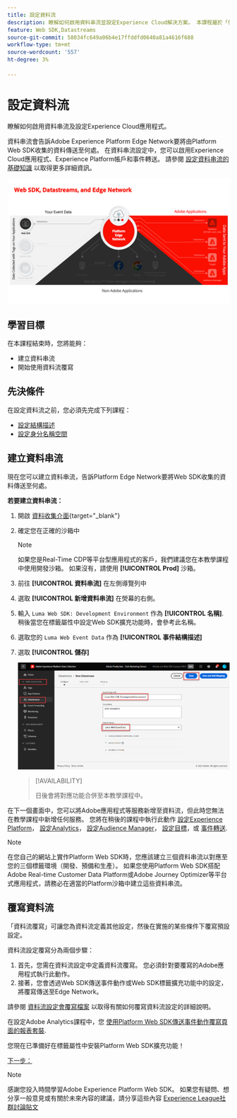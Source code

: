 ```yaml
---
title: 設定資料流
description: 瞭解如何啟用資料串流並設定Experience Cloud解決方案。 本課程屬於「使用Web SDK實作Adobe Experience Cloud」教學課程的一部分。
feature: Web SDK,Datastreams
source-git-commit: 58034fc649a06b4e17ffddfd0640a81a4616f688
workflow-type: tm+mt
source-wordcount: '557'
ht-degree: 3%

---
```


# 設定資料流

瞭解如何啟用資料串流及設定Experience Cloud應用程式。

資料串流會告訴Adobe Experience Platform Edge Network要將由Platform Web SDK收集的資料傳送至何處。 在資料串流設定中，您可以啟用Experience Cloud應用程式、Experience Platform帳戶和事件轉送。 請參閱 [設定資料串流的基礎知識](https://experienceleague.adobe.com/docs/experience-platform/edge/fundamentals/datastreams.html?lang=zh-Hant) 以取得更多詳細資訊。


![Web SDK、資料串流和Edge網路圖表](assets/dc-websdk-datastreams.png)

## 學習目標

在本課程結束時，您將能夠：

* 建立資料串流
* 開始使用資料流覆寫

## 先決條件

在設定資料流之前，您必須先完成下列課程：

* [設定結構描述](configure-schemas.md)
* [設定身分名稱空間](configure-identities.md)

## 建立資料串流

現在您可以建立資料串流，告訴Platform Edge Network要將Web SDK收集的資料傳送至何處。

**若要建立資料串流：**

1. 開啟 [資料收集介面](https://launch.adobe.com/tw/){target="_blank"}
1. 確定您在正確的沙箱中

   >[!NOTE]
   >
   >如果您是Real-Time CDP等平台型應用程式的客戶，我們建議您在本教學課程中使用開發沙箱。 如果沒有，請使用 **[!UICONTROL Prod]** 沙箱。

1. 前往 **[!UICONTROL 資料串流]** 在左側導覽列中
1. 選取 **[!UICONTROL 新增資料串流]** 在熒幕的右側。
1. 輸入 `Luma Web SDK: Development Environment` 作為 **[!UICONTROL 名稱]**. 稍後當您在標籤屬性中設定Web SDK擴充功能時，會參考此名稱。
1. 選取您的 `Luma Web Event Data` 作為 **[!UICONTROL 事件結構描述]**
1. 選取 **[!UICONTROL 儲存]**

   ![建立資料串流](assets/datastream-create-new-datastream.png)

   >[!AVAILABILITY]
   >
   >日後會將對應功能合併至本教學課程中。




在下一個畫面中，您可以將Adobe應用程式等服務新增至資料流，但此時您無法在教學課程中新增任何服務。 您將在稍後的課程中執行此動作 [設定Experience Platform](setup-experience-platform.md)， [設定Analytics](setup-analytics.md)， [設定Audience Manager](setup-audience-manager.md)， [設定目標](setup-target.md)，或 [事件轉送](setup-event-forwarding.md).

>[!NOTE]
>
>在您自己的網站上實作Platform Web SDK時，您應該建立三個資料串流以對應至您的三個標籤環境（開發、預備和生產）。 如果您使用Platform Web SDK搭配Adobe Real-time Customer Data Platform或Adobe Journey Optimizer等平台式應用程式，請務必在適當的Platform沙箱中建立這些資料串流。

## 覆寫資料流

「資料流覆寫」可讓您為資料流定義其他設定，然後在實施的某些條件下覆寫預設設定。


資料流設定覆寫分為兩個步驟：

1. 首先，您需在資料流設定中定義資料流覆寫。 您必須針對要覆寫的Adobe應用程式執行此動作。
1. 接著，您會透過Web SDK傳送事件動作或Web SDK標籤擴充功能中的設定，將覆寫傳送至Edge Network。

請參閱 [資料流設定會覆寫檔案](https://experienceleague.adobe.com/docs/experience-platform/datastreams/overrides.html?lang=en) 以取得有關如何覆寫資料流設定的詳細說明。

在設定Adobe Analytics課程中，您 [使用Platform Web SDK傳送事件動作覆寫頁面的報表套裝](setup-analytics.md).

您現在已準備好在標籤屬性中安裝Platform Web SDK擴充功能！

[下一步： ](install-web-sdk.md)

>[!NOTE]
>
>感謝您投入時間學習Adobe Experience Platform Web SDK。 如果您有疑問、想分享一般意見或有關於未來內容的建議，請分享這些內容 [Experience League社群討論貼文](https://experienceleaguecommunities.adobe.com/t5/adobe-experience-platform-launch/tutorial-discussion-implement-adobe-experience-cloud-with-web/td-p/444996)
